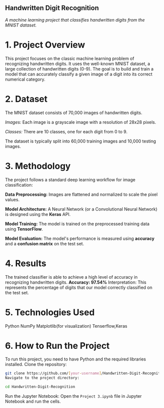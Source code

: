 ## Handwritten Digit Recognition

*A machine learning project that classifies handwritten digits from the MNIST dataset.*

# 1. Project Overview

This project focuses on the classic machine learning problem of recognizing handwritten digits. It uses the well-known MNIST dataset, a large collection of handwritten digits (0-9). The goal is to build and train a model that can accurately classify a given image of a digit into its correct numerical category.

# 2. Dataset

The MNIST dataset consists of 70,000 images of handwritten digits.

*Images:* Each image is a grayscale image with a resolution of 28x28 pixels.

*Classes:* There are 10 classes, one for each digit from 0 to 9.

The dataset is typically split into 60,000 training images and 10,000 testing images.

# 3. Methodology

The project follows a standard deep learning workflow for image classification:

**Data Preprocessing:** Images are flattened and normalized to scale the pixel values.

**Model Architecture:** A Neural Network (or a Convolutional Neural Network) is designed using the **Keras** API.

**Model Training:** The model is trained on the preprocessed training data using **TensorFlow**.

**Model Evaluation:** The model's performance is measured using **accuracy** and a **confusion matrix** on the test set.


# 4. Results

The trained classifier is able to achieve a high level of accuracy in recognizing handwritten digits.
**Accuracy: 97.54%**
Interpretation: This represents the percentage of digits that our model correctly classified on the test set.

# 5. Technologies Used

Python
NumPy
Matplotlib(for visualization)
Tenserflow,Keras

# 6. How to Run the Project

To run this project, you need to have Python and the required libraries installed.
Clone the repository:

```Bash
git clone https://github.com/[your-username]/Handwritten-Digit-Recognition.git
Navigate to the project directory:
```

```Bash
cd Handwritten-Digit-Recognition
```

Run the Jupyter Notebook:
Open the ```Project 3.ipynb``` file in Jupyter Notebook and run the cells.
